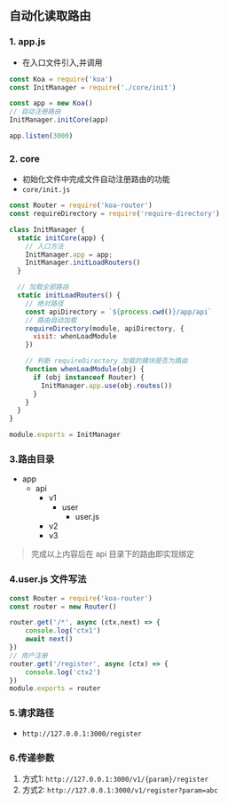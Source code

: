 ## 自动化读取路由

### 1. app.js

- 在入口文件引入,并调用

```js
const Koa = require('koa')
const InitManager = require('./core/init')

const app = new Koa()
// 自动注册路由
InitManager.initCore(app)

app.listen(3000)

```



### 2. core

- 初始化文件中完成文件自动注册路由的功能
- `core/init.js`

```js
const Router = require('koa-router')
const requireDirectory = require('require-directory')

class InitManager {
  static initCore(app) {
    // 入口方法
    InitManager.app = app;
    InitManager.initLoadRouters()
  }

  // 加载全部路由
  static initLoadRouters() {
    // 绝对路径
    const apiDirectory = `${process.cwd()}/app/api`
    // 路由自动加载
    requireDirectory(module, apiDirectory, {
      visit: whenLoadModule
    })

    // 判断 requireDirectory 加载的模块是否为路由
    function whenLoadModule(obj) {
      if (obj instanceof Router) {
        InitManager.app.use(obj.routes())
      }
    }
  }
}

module.exports = InitManager
```



### 3.路由目录

- app
  - api
    - v1
      - user
        - user.js
    - v2
    - v3

> 完成以上内容后在 api 目录下的路由即实现绑定

### 4.user.js 文件写法

```js
const Router = require('koa-router')
const router = new Router()

router.get('/*', async (ctx,next) => {
    console.log('ctx1')
    await next()
})
// 用户注册
router.get('/register', async (ctx) => {
    console.log('ctx2')
})
module.exports = router
```

### 5.请求路径

- `http://127.0.0.1:3000/register`

### 6.传递参数

1. 方式1: `http://127.0.0.1:3000/v1/{param}/register`
2. 方式2: `http://127.0.0.1:3000/v1/register?param=abc`
